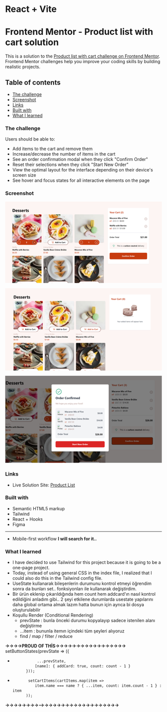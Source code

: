 # React + Vite

# Frontend Mentor - Product list with cart solution

This is a solution to the [Product list with cart challenge on Frontend Mentor](https://www.frontendmentor.io/challenges/product-list-with-cart-5MmqLVAp_d). Frontend Mentor challenges help you improve your coding skills by building realistic projects. 

## Table of contents

  - [The challenge](#the-challenge)
  - [Screenshot](#screenshot)
  - [Links](#links)
  - [Built with](#built-with)
  - [What I learned](#what-i-learned)


### The challenge

Users should be able to:

- Add items to the cart and remove them
- Increase/decrease the number of items in the cart
- See an order confirmation modal when they click "Confirm Order"
- Reset their selections when they click "Start New Order"
- View the optimal layout for the interface depending on their device's screen size
- See hover and focus states for all interactive elements on the page

### Screenshot

![](public/assets/images/productlist_img_1.png)

![](public\assets\images\productlist_img_2.png)

![](public\assets\images\productlist_img_3.png)


### Links

- Live Solution Site: [Product List](https://product-list-react-git-main-basaks-projects.vercel.app)

### Built with

- Semantic HTML5 markup
- Tailwind
- React + Hooks
- Figma
--------------------------
- Mobile-first workflow  **I will search for it..**



### What I learned

* I have decided to use Tailwind for this project because it is going to be a one-page project.
* Today, instead of using general CSS in the index file, I realized that I could also do this in the Tailwind config file.
* UseState kullanarak bileşenlerin durumunu kontrol etmeyi öğrendim sonra da bunları set.. fonksiyonları ile kullanarak değiştirdim.
* Bir ürün eklenip çıkarıldığında hem count hem addcard'ın nasıl kontrol edildiğini anladım gibi.. 2 şeyi etkilene durumlarda usestate yapılarını daha global ortama almak lazım hatta bunun için ayrıca bi dosya oluşturulabilir
* Koşullu Render (Conditional Rendering)
  - prevState : bunla önceki durumu kopyalayıp  sadece istenilen alanı değiştirme
  - ...item   : bununla itemın içindeki tüm şeyleri alıyoruz       
  - find / map / filter / reduce
  
**->->->->PROUD OF THİS->->->->->->->->->->->->->->->->->**
setButtonStates(prevState => ({
*                ...prevState,
                [name]: { addCard: true, count: count - 1 }
            }));
*            setCartItems(cartItems.map(item =>
                item.name === name ? { ...item, count: item.count - 1 } : item
            ));
**->->->->->->->->-->->->->->->->->->->->->->->->->->->->**

